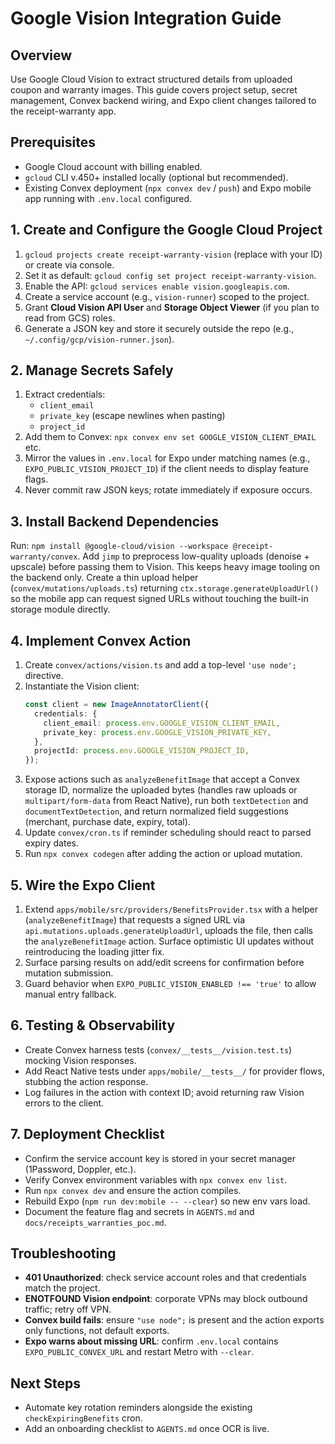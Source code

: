 # Google Vision Integration Guide

## Overview
Use Google Cloud Vision to extract structured details from uploaded coupon and warranty images. This guide covers project setup, secret management, Convex backend wiring, and Expo client changes tailored to the receipt-warranty app.

## Prerequisites
- Google Cloud account with billing enabled.
- `gcloud` CLI v.450+ installed locally (optional but recommended).
- Existing Convex deployment (`npx convex dev` / `push`) and Expo mobile app running with `.env.local` configured.

## 1. Create and Configure the Google Cloud Project
1. `gcloud projects create receipt-warranty-vision` (replace with your ID) or create via console.
2. Set it as default: `gcloud config set project receipt-warranty-vision`.
3. Enable the API: `gcloud services enable vision.googleapis.com`.
4. Create a service account (e.g., `vision-runner`) scoped to the project.
5. Grant **Cloud Vision API User** and **Storage Object Viewer** (if you plan to read from GCS) roles.
6. Generate a JSON key and store it securely outside the repo (e.g., `~/.config/gcp/vision-runner.json`).

## 2. Manage Secrets Safely
1. Extract credentials:
   - `client_email`
   - `private_key` (escape newlines when pasting)
   - `project_id`
2. Add them to Convex: `npx convex env set GOOGLE_VISION_CLIENT_EMAIL` etc.
3. Mirror the values in `.env.local` for Expo under matching names (e.g., `EXPO_PUBLIC_VISION_PROJECT_ID`) if the client needs to display feature flags.
4. Never commit raw JSON keys; rotate immediately if exposure occurs.

## 3. Install Backend Dependencies
Run: `npm install @google-cloud/vision --workspace @receipt-warranty/convex`.
Add `jimp` to preprocess low-quality uploads (denoise + upscale) before passing them to Vision. This keeps heavy image tooling on the backend only.
Create a thin upload helper (`convex/mutations/uploads.ts`) returning `ctx.storage.generateUploadUrl()` so the mobile app can request signed URLs without touching the built-in storage module directly.

## 4. Implement Convex Action
1. Create `convex/actions/vision.ts` and add a top-level `'use node';` directive.
2. Instantiate the Vision client:
   ```ts
   const client = new ImageAnnotatorClient({
     credentials: {
       client_email: process.env.GOOGLE_VISION_CLIENT_EMAIL,
       private_key: process.env.GOOGLE_VISION_PRIVATE_KEY,
     },
     projectId: process.env.GOOGLE_VISION_PROJECT_ID,
   });
   ```
3. Expose actions such as `analyzeBenefitImage` that accept a Convex storage ID, normalize the uploaded bytes (handles raw uploads or `multipart/form-data` from React Native), run both `textDetection` and `documentTextDetection`, and return normalized field suggestions (merchant, purchase date, expiry, total).
4. Update `convex/cron.ts` if reminder scheduling should react to parsed expiry dates.
5. Run `npx convex codegen` after adding the action or upload mutation.

## 5. Wire the Expo Client
1. Extend `apps/mobile/src/providers/BenefitsProvider.tsx` with a helper (`analyzeBenefitImage`) that requests a signed URL via `api.mutations.uploads.generateUploadUrl`, uploads the file, then calls the `analyzeBenefitImage` action. Surface optimistic UI updates without reintroducing the loading jitter fix.
2. Surface parsing results on add/edit screens for confirmation before mutation submission.
3. Guard behavior when `EXPO_PUBLIC_VISION_ENABLED !== 'true'` to allow manual entry fallback.

## 6. Testing & Observability
- Create Convex harness tests (`convex/__tests__/vision.test.ts`) mocking Vision responses.
- Add React Native tests under `apps/mobile/__tests__/` for provider flows, stubbing the action response.
- Log failures in the action with context ID; avoid returning raw Vision errors to the client.

## 7. Deployment Checklist
- Confirm the service account key is stored in your secret manager (1Password, Doppler, etc.).
- Verify Convex environment variables with `npx convex env list`.
- Run `npx convex dev` and ensure the action compiles.
- Rebuild Expo (`npm run dev:mobile -- --clear`) so new env vars load.
- Document the feature flag and secrets in `AGENTS.md` and `docs/receipts_warranties_poc.md`.

## Troubleshooting
- **401 Unauthorized**: check service account roles and that credentials match the project.
- **ENOTFOUND Vision endpoint**: corporate VPNs may block outbound traffic; retry off VPN.
- **Convex build fails**: ensure `"use node";` is present and the action exports only functions, not default exports.
- **Expo warns about missing URL**: confirm `.env.local` contains `EXPO_PUBLIC_CONVEX_URL` and restart Metro with `--clear`.

## Next Steps
- Automate key rotation reminders alongside the existing `checkExpiringBenefits` cron.
- Add an onboarding checklist to `AGENTS.md` once OCR is live.
